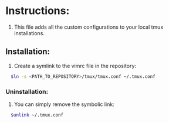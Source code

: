 # Instructions:

1. This file adds all the custom configurations to your local tmux installations.

## Installation:

1. Create a symlink to the vimrc file in the repository:

```bash
  $ln -s <PATH_TO_REPOSITORY>/tmux/tmux.conf ~/.tmux.conf
```

### Uninstallation:

1. You can simply remove the symbolic link:

```bash
  $unlink ~/.tmux.conf
```


